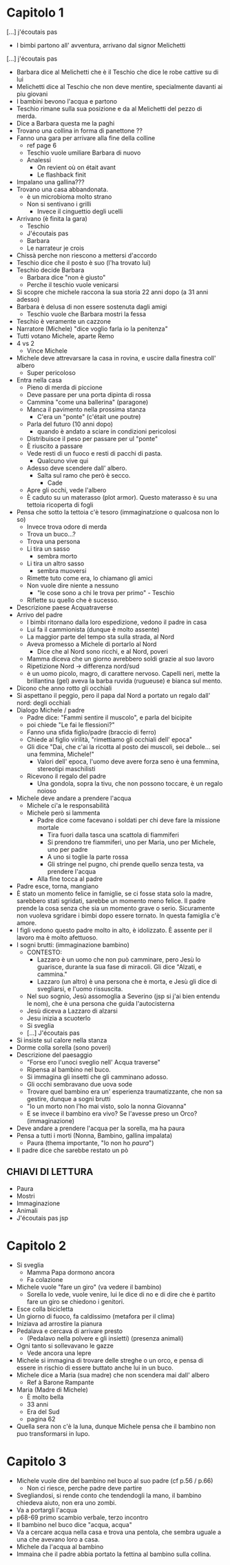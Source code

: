 # Capitolo 1

[...] j'écoutais pas
- I bimbi partono all' avventura, arrivano dal signor Melichetti

[...] j'écoutais pas
- Barbara dice al Melichetti che è il Teschio che dice le robe cattive su di lui
- Melichetti dice al Teschio che non deve mentire, specialmente davanti ai piu giovani
- I bambini bevono l'acqua e partono
- Teschio rimane sulla sua posizione e da al Melichetti del pezzo di merda.
- Dice a Barbara questa me la paghi
- Trovano una collina in forma di panettone ??
- Fanno una gara per arrivare alla fine della colline
  - ref page 6
  - Teschio vuole umiliare Barbara di nuovo
  - Analessi
    - On revient où on était avant
    - Le flashback finit
- Impalano una gallina???
- Trovano una casa abbandonata.
  - è un microbioma molto strano
  - Non si sentivano i grilli
    - Invece il cinguettio degli ucelli
- Arrivano (è finita la gara)
  - Teschio
  - J'écoutais pas
  - Barbara
  - Le narrateur je crois
- Chissà perche non riescono a mettersi d'accordo
- Teschio dice che il posto è suo (l'ha trovato lui)
- Teschio decide Barbara
  - Barbara dice "non è giusto"
  - Perche il teschio vuole venicarsi
- Si scopre che michele raccona la sua storia 22 anni dopo (a 31 anni adesso)
- Barbara è delusa di non essere sostenuta dagli amigi
  - Teschio vuole che Barbara mostri la fessa
- Teschio è veramente un cazzone
- Narratore (Michele) "dice voglio farla io la penitenza"
- Tutti votano Michele, aparte Remo
- 4 vs 2
  - Vince Michele
- Michele deve attrevarsare la casa in rovina, e uscire dalla finestra coll' albero
  - Super pericoloso
- Entra nella casa
  - Pieno di merda di piccione
  - Deve passare per una porta dipinta di rossa
  - Cammina "come una ballerina" (paragone)
  - Manca il pavimento nella prossima stanza
    - C'era un "ponte" (c'était une poutre)
  - Parla del futuro (10 anni dopo)
    - quando è andato a sciare in condizioni pericolosi
  - Distribuisce il peso per passare per ul "ponte"
  - È riuscito a passare
  - Vede resti di un fuoco e resti di pacchi di pasta.
    - Qualcuno vive qui
  - Adesso deve scendere dall' albero.
    - Salta sul ramo che però è secco.
      - Cade
  - Apre gli occhi, vede l'albero
  - È caduto su un materasso (plot armor). Questo materasso è su una tettoia ricoperta di fogli
- Pensa che sotto la tettoia c'è tesoro (immaginatzione o qualcosa non lo so)
  - Invece trova odore di merda
  - Trova un buco...?
  - Trova una persona
  - Li tira un sasso
    - sembra morto
  - Li tira un altro sasso
    - sembra muoversi
  - Rimette tuto come era, lo chiamano gli amici
  - Non vuole dire niente a nessuno
    - "le cose sono a chi le trova per primo" \- Teschio
  - Riflette su quello che è sucesso.
- Descrizione paese Acquatraverse
- Arrivo del padre
  - I bimbi ritornano dalla loro espedizione, vedono il padre in casa
  - Lui fa il cammionista (dunque è molto assente)
  - La maggior parte del tempo sta sulla strada, al Nord
  - Aveva promesso a Michele di portarlo al Nord
    - Dice che al Nord sono ricchi, e al Nord, poveri
  - Mamma diceva che un giorno avrebbero soldi grazie al suo lavoro
  - Ripetizione Nord -> differenza nord/sud 
  - è un uomo picolo, magro, di carattere nervoso. Capelli neri, mette la brillantina (gel) aveva la barba ruvida (rugueuse) e bianca sul mento.
- Dicono che anno rotto gli occhiali
- Si aspettano il peggio, pero il papa dal Nord a portato un regalo dall' nord: degli occhiali
- Dialogo Michele / padre
  - Padre dice: "Fammi sentire il muscolo", e parla del bicipite
  - poi chiede "Le fai le flessioni?"
  - Fanno una sfida figlio/padre (braccio di ferro)
  - Chiede al figlio virilità, "rimettiamo gli occhiali dell' epoca"
  - Gli dice "Dai, che c'ai la ricotta al posto dei muscoli, sei debole... sei una femmina, Michele!"
    - Valori dell' epoca, l'uomo deve avere forza seno è una femmina, stereotipi maschilisti
  - Ricevono il regalo del padre
    - Una gondola, sopra la tivu, che non possono toccare, è un regalo noioso
- Michele deve andare a prendere l'acqua
  - Michele ci'a le responsabilità
  - Michele però si lammenta
    - Padre dice come facevano i soldati per chi deve fare la missione mortale
      - Tira fuori dalla tasca una scattola di fiammiferi
      - Si prendono tre fiammiferi, uno per Maria, uno per Michele, uno per padre
      - A uno si toglie la parte rossa
      - Gli stringe nel pugno, chi prende quello senza testa, va prendere l'acqua
    - Alla fine tocca al padre
- Padre esce, torna, mangiano
- È stato un momento felice in famiglie, se ci fosse stata solo la madre, sarebbero stati sgridati, sarebbe un momento meno felice. Il padre prende la cosa senza che sia un momento grave o serio. Sicuramente non vuoleva sgridare i bimbi dopo essere tornato. In questa famiglia c'è amore.
- I figli vedono questo padre molto in alto, è idolizzato. È assente per il lavoro ma è molto afettuoso.
- I sogni brutti: (immaginazione bambino)
  - CONTESTO:
    - Lazzaro è un uomo che non può camminare, pero Jesù lo guarisce, durante la sua fase di miracoli. Gli dice "Alzati, e cammina."
    - Lazzaro (un altro) è una persona che è morta, e Jesù gli dice di svegliarsi, e l'uomo rissuscita.
  - Nel suo sognio, Jesù assomoglia a Severino (jsp si j'ai bien entendu le nom), che è una persona che guida l'autocisterna
  - Jesù diceva a Lazzaro di alzarsi
  - Jesu inizia a scuoterlo
  - Si sveglia
  - [...] J'écoutais pas
- Si insiste sul calore nella stanza
- Dorme colla sorella (sono poveri)
- Descrizione del paesaggio
  - "Forse ero l'unoci sveglio nell' Acqua traverse"
  - Ripensa al bambino nel buco.
  - Si immagina gli insetti che gli camminano adosso.
  - Gli occhi sembravano due uova sode
  - Trovare quel bambino era un' esperienza traumatizzante, che non sa gestire, dunque a sogni brutti
  - "Io un morto non l'ho mai visto, solo la nonna Giovanna"
  - E se invece il bambino era vivo? Se l'avesse preso un Orco? (immaginazione)
- Deve andare a prendere l'acqua per la sorella, ma ha paura
- Pensa a tutti i morti (Nonna, Bambino, gallina impalata)
  - Paura (thema importante, "Io non ho *paura*")
- Il padre dice che sarebbe restato un pò 


## CHIAVI DI LETTURA
- Paura
- Mostri
- Immaginazione
- Animali
- J'écoutais pas jsp

# Capitolo 2

- Si sveglia
  - Mamma Papa dormono ancora
  - Fa colazione
- Michele vuole "fare un giro" (va vedere il bambino)
  - Sorella lo vede, vuole venire, lui le dice di no e di dire che è partito fare un giro se chiedono i genitori.
- Esce colla bicicletta
- Un giorno di fuoco, fa caldissimo (metafora per il clima)
- Iniziava ad arrostire la pianura
- Pedalava e cercava di arrivare presto
  - (Pedalavo nella polvere e gli insietti) (presenza animali)
- Ogni tanto si sollevavano le gazze
  - Vede ancora una lepre
- Michele si immagina di trovare delle streghe o un orco, e pensa di essere in rischio di essere buttato anche lui in un buco.
- Michele dice a Maria (sua madre) che non scendera mai dall' albero
  - Ref à Barone Rampante
- Maria (Madre di Michele)
  - È molto bella
  - 33 anni
  - Era del Sud
  - pagina 62
- Quella sera non c'è la luna, dunque Michele pensa che il bambino non puo transformarsi in lupo.

# Capitolo 3
- Michele vuole dire del bambino nel buco al suo padre (cf p.56 / p.66)
  - Non ci riesce, perche padre deve partire
- Svegliandosi, si rende conto che tendendogli la mano, il bambino chiedeva aiuto, non era uno zombi.
- Va a portargli l'acqua
- p68-69 primo scambio verbale, terzo incontro
- Il bambino nel buco dice "acqua, acqua"
- Va a cercare acqua nella casa e trova una pentola, che sembra uguale a una che avevano loro a casa.
- Michele da l'acqua al bambino
- Immaina che il padre abbia portato la fettina al bambino sulla collina.